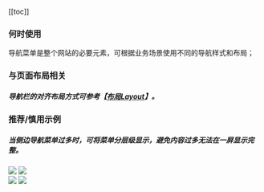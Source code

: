 [[toc]]


### 何时使用

导航菜单是整个网站的必要元素，可根据业务场景使用不同的导航样式和布局；


### 与页面布局相关

##### 导航栏的对齐布局方式可参考【[布局Layout](./layout)】。


### 推荐/慎用示例


##### 当侧边导航菜单过多时，可将菜单分层级显示，避免内容过多无法在一屏显示完整。

<div class="legend">
  <div class="item">
    <img src="https://oteam-tdesign-1258344706.cos.ap-guangzhou.myqcloud.com/site/design/%E5%AF%BC%E8%88%AA-----------1@2x.png"/>
    <img class="tag" src="https://oteam-tdesign-1258344706.cos.ap-guangzhou.myqcloud.com/site/doc/good.png" />
  </div>

  <div class="item">
    <img src="https://oteam-tdesign-1258344706.cos.ap-guangzhou.myqcloud.com/site/design/%E5%AF%BC%E8%88%AA-----------2@2x.png"/>
    <img class="tag" src="https://oteam-tdesign-1258344706.cos.ap-guangzhou.myqcloud.com/site/doc/bad.png" />
  </div>
</div>
